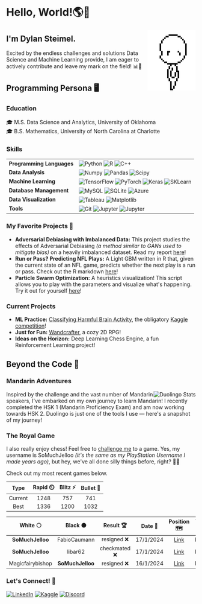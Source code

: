 # Hello, World!🌎👋

<img align="right" alt="GIF" height="160px" src="base3.gif" />

## I'm Dylan Steimel. 

Excited by the endless challenges and solutions Data Science and Machine Learning provide, I am eager to actively contribute and leave my mark on the field! 📊🤖

## Programming Persona 🖥️

### Education
🎓 M.S. Data Science and Analytics, University of Oklahoma<br>
🎓 B.S. Mathematics, University of North Carolina at Charlotte

### Skills

<table>
  <tr>
    <td align="left">
      <strong>Programming Languages</strong>
    </td>
    <td align="left">
      <img style="vertical-align: middle;" alt="Python" src="https://img.shields.io/badge/Python-FFD43B?style=for-the-badge&logo=python&logoColor=blue" />
      <img style="vertical-align: middle;" alt="R" src="https://img.shields.io/badge/R-276DC3?style=for-the-badge&logo=r&logoColor=white" />
      <img style="vertical-align: middle;" alt="C++" src="https://img.shields.io/badge/C%2B%2B-00599C?style=for-the-badge&logo=c%2B%2B&logoColor=white" />
    </td>
  </tr>
  <tr>
    <td align="left">
      <strong>Data Analysis</strong>
    </td>
    <td align="left">
      <img style="vertical-align: middle;" alt="Numpy" src="https://img.shields.io/badge/numpy-%23013243.svg?style=for-the-badge&logo=numpy&logoColor=white" />
      <img style="vertical-align: middle;" alt="Pandas" src="https://img.shields.io/badge/pandas-%23150458.svg?style=for-the-badge&logo=pandas&logoColor=white" />
      <img style="vertical-align: middle;" alt="Scipy" src="https://img.shields.io/badge/SciPy-%230C55A5.svg?style=for-the-badge&logo=scipy&logoColor=%white" />
    </td>
  </tr>
  <tr>
    <td align="left">
      <strong>Machine Learning</strong>
    </td>
    <td align="left">
      <img style="vertical-align: middle;" alt="TensorFlow" src="https://img.shields.io/badge/TensorFlow-%23FF6F00.svg?style=for-the-badge&logo=TensorFlow&logoColor=white" />
      <img style="vertical-align: middle;" alt="PyTorch" src="https://img.shields.io/badge/PyTorch-%23EE4C2C.svg?style=for-the-badge&logo=PyTorch&logoColor=white" />
      <img style="vertical-align: middle;" alt="Keras" src="https://img.shields.io/badge/Keras-%23D00000.svg?style=for-the-badge&logo=Keras&logoColor=white" />
      <img style="vertical-align: middle;" alt="SKLearn" src="https://img.shields.io/badge/scikit--learn-%23F7931E.svg?style=for-the-badge&logo=scikit-learn&logoColor=white" />
    </td>
  </tr>
  <tr>
    <td align="left">
      <strong>Database Management</strong>
    </td>
    <td align="left">
      <img style="vertical-align: middle;" alt="MySQL" src="https://img.shields.io/badge/MySQL-005C84?style=for-the-badge&logo=mysql&logoColor=white" />
      <img style="vertical-align: middle;" alt="SQLite" src="https://img.shields.io/badge/Sqlite-003B57?style=for-the-badge&logo=sqlite&logoColor=white" />
      <img style="vertical-align: middle;" alt="Azure" src="https://img.shields.io/badge/microsoft%20azure-0089D6?style=for-the-badge&logo=microsoft-azure&logoColor=white" />
    </td>
  </tr>
  <tr>
    <td align="left">
      <strong>Data Visualization</strong>
    </td>
    <td align="left">
      <img style="vertical-align: middle;" alt="Tableau" src="https://img.shields.io/badge/Tableau-E97627?style=for-the-badge&logo=Tableau&logoColor=white" />
      <img style="vertical-align: middle;" alt="Matplotlib" src="https://img.shields.io/badge/Matplotlib-%23ffffff.svg?style=for-the-badge&logo=Matplotlib&logoColor=black" />
    </td>
  </tr>
  <tr>
    <td align="left">
      <strong>Tools</strong>
    </td>
    <td align="left">
      <img style="vertical-align: middle;" alt="Git" src="https://img.shields.io/badge/GIT-E44C30?style=for-the-badge&logo=git&logoColor=white" />
      <img style="vertical-align: middle;" alt="Jupyter" src="https://img.shields.io/badge/Jupyter-F37626.svg?&style=for-the-badge&logo=Jupyter&logoColor=white" />
      <img style="vertical-align: middle;" alt="Jupyter" src="https://img.shields.io/badge/VSCode-0078D4?style=for-the-badge&logo=visual%20studio%20code&logoColor=white" />
    </td>
  </tr>
</table>

### My Favorite Projects 🌟
- **Adversarial Debiasing with Imbalanced Data:** This project studies the effects of Adversarial Debiasing _(a method similar to GANs used to mitigate bias)_ on a heavily imbalanced dataset.  Read my report [here](https://github.com/steimel60/Steimel_OUDSA5900/blob/main/5900_Report_dsteimel.pdf)!
- **Run or Pass? Predicting NFL Plays:** A Light GBM written in R that, given the current state of an NFL game, predicts whether the next play is a run or pass. Check out the R markdown [here](https://github.com/steimel60/5103_Project_NFL/blob/main/dsteimel_ckutson_project.rmd)!
- **Particle Swarm Optimization:** A heuristics visualization! This script allows you to play with the parameters and visualize what's happening. Try it out for yourself [here](https://github.com/steimel60/OU/blob/main/animate_PSO.py)!

### Current Projects
- **ML Practice:** [Classifying Harmful Brain Activity](https://github.com/steimel60/Kaggle/blob/main/classifier-brain-activity.ipynb), the obligatory [Kaggle competition](https://www.kaggle.com/competitions/hms-harmful-brain-activity-classification)!
- **Just for Fun:** [Wandcrafter](https://github.com/steimel60/Wandcrafter), a cozy 2D RPG!
- **Ideas on the Horizon:** Deep Learning Chess Engine, a fun Reinforcement Learning project!

<!-- Maybe use if more active
<img src = "https://github-readme-activity-graph.vercel.app/graph?username=steimel60&theme=dark" />
<img src = "https://github-readme-stats-git-masterrstaa-rickstaa.vercel.app/api?username=steimel60&theme=dark" />
<img src="https://github-profile-summary-cards.vercel.app/api/cards/profile-details?username=steimel60&theme=dark" />
to place next to each other place in container
<div>
  <img src="https://github-readme-stats.vercel.app/api/top-langs/?username=steimel60&theme=dark" />
</div>
-->

## Beyond the Code 🚀

### Mandarin Adventures
<img align = "right" src="https://duolingo-stats-card.vercel.app/api?id=488374565&theme=github-dark" alt="Duolingo Stats"/>
Inspired by the challenge and the vast number of Mandarin speakers, I've embarked on my own journey to learn Mandarin! I recently completed the HSK 1 (Mandarin Proficiency Exam) and am now working towards HSK 2. Duolingo is just one of the tools I use — here's a snapshot of my journey!
<br clear="right"/>

### The Royal Game

I also really enjoy chess! Feel free to [challenge me](https://www.chess.com/member/somuchjelloo) to a game. Yes, my username is SoMuchJelloo _(it's the same as my PlayStation Username I made years ago)_, but hey, we've all done silly things before, right? 🤷‍♂️

Check out my most recent games below.
<!--START_SECTION:chessStats-->
<!-- Automatically generated with https://github.com/Balastrong/chess-stats-action -->

| Type | Rapid ⏲️ | Blitz ⚡ | Bullet 🔫 |
|:---:|:---:|:---:|:---:|
| Current | 1248 | 757 | 741 |
| Best | 1336 | 1200 | 1032 |

| White ⚪ | Black ⚫ | Result 🏆 | Date 📅 | Position 🗺️ | Type 🕕 |
|:---:|:---:|:---:|:---:|:---:|:---:|
| **SoMuchJelloo** | FabioCaumann | resigned ❌ | 17/1/2024 | <a href="http://www.ee.unb.ca/cgi-bin/tervo/fen.pl?select=5r2/1p5r/p2Np2p/2kn3R/P2R4/8/5P2/2K5 w - -">Link</a> | Rapid |
| **SoMuchJelloo** | libar62 | checkmated ❌ | 17/1/2024 | <a href="http://www.ee.unb.ca/cgi-bin/tervo/fen.pl?select=b7/P4ppp/R3p3/1P6/Nk6/6P1/5P1P/3r2K1 w - -">Link</a> | Rapid |
| Magicfairybishop | **SoMuchJelloo** | resigned ❌ | 16/1/2024 | <a href="http://www.ee.unb.ca/cgi-bin/tervo/fen.pl?select=r1b1kb1r/pp1ppppp/8/q3P2n/3Q2P1/8/PPPB1P1P/RN2KB1R b KQkq -">Link</a> | Rapid |

<!--END_SECTION:chessStats-->

### Let's Connect! 🤝

[![LinkedIn](https://img.shields.io/badge/LinkedIn-0077B5?style=for-the-badge&logo=linkedin&logoColor=white)](https://www.linkedin.com/in/steimel60/)
[![Kaggle](https://img.shields.io/badge/Kaggle-20BEFF?style=for-the-badge&logo=Kaggle&logoColor=white)](https://www.kaggle.com/dylansteimel)
[![Discord](https://img.shields.io/badge/Discord-5865F2?style=for-the-badge&logo=discord&logoColor=white)](https://www.discordapp.com/users/steimel60)


<!--
**steimel60/steimel60** is a ✨ _special_ ✨ repository because its `README.md` (this file) appears on your GitHub profile.

Here are some ideas to get you started:

- 🔭 I’m currently working on ...
- 🌱 I’m currently learning ...
- 👯 I’m looking to collaborate on ...
- 🤔 I’m looking for help with ...
- 💬 Ask me about ...
- 📫 How to reach me: ...
- 😄 Pronouns: ...
- ⚡ Fun fact: ...
-->
